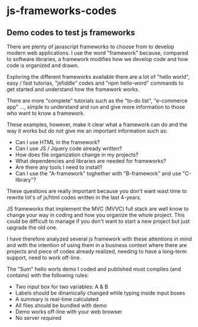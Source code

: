 # js-frameworks-codes
Demo codes to test js frameworks
---
There are plenty of javascript frameworks to choose from to develop modern web applications.
I use the word "framework" because, compared to software libraries, a framework modifies how we develop code and how code is organized and drawn.

Exploring the different frameworks available there are a lot of "hello world", easy / fast tutorias, "jsfiddle" codes and "npm hello-word" commands to get started and understand how the framework works.

There are more "complete" tutorials such as the "to-do list", "e-commerce app" ..., simple to understand and run and give more information to those who want to know a framework.

These examples, however, make it clear what a framework can do and the way it works but do not give me an important information such as:

- Can I use HTML in the framework?
- Can I use JS / Jquery code already written?
- How does file organization change in my projects?
- What dependencies and libraries are needed for frameworks?
- Are there any tools I need to install?
- Can I use the "A-framework" toghether with "B-framework" and use "C-library"?

These questions are really important because you don't want wast time to rewrite lot's of js/html codes written in the last 4-years. 

JS frameworks that implement the MVC (MVVC) full stack are well know to change your way in coding and how you organize the whole project. This could be difficult to manage if you don't want to start a new project but just upgrade the old one.

I have therefore analyzed several js framework with these attentions in mind and with the intention of using them in a business context where there are projects and piece of codes already realized, needing to have a long-term support, need to work off-line.

The "Sum" hello worls demo I coded and published must complies (and contains) with the following rules:

- Two input box for two variables: A & B
- Labels should be dinamically changed while typing inside input boxes
- A summary is real-time calculated
- All files should be bundled with demo
- Demo works off-line with your web browser
- No server required
